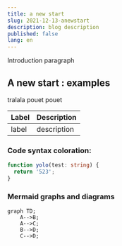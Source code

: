 ```yaml
---
title: a new start
slug: 2021-12-13-anewstart
description: blog description
published: false
lang: en
---
```


Introduction paragraph

## A new start :  examples

tralala pouet pouet

| Label | Description |
| ----- | ----------- |
| label | description |

### Code syntax coloration:

```typescript
function yolo(test: string) {
  return '523';
}
```

### Mermaid graphs and diagrams

```mermaid
graph TD;
    A-->B;
    A-->C;
    B-->D;
    C-->D;
```
